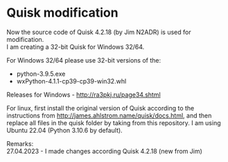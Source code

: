 # Quisk modification
Now the source code of Quisk 4.2.18 (by Jim N2ADR) is used for modification.  
I am creating a 32-bit Quisk for Windows 32/64.

For Windows 32/64 please use 32-bit versions of the:
- python-3.9.5.exe
- wxPython-4.1.1-cp39-cp39-win32.whl

Releases for Windows - http://ra3pkj.ru/page34.shtml

For linux, first install the original version of Quisk according to the instructions from http://james.ahlstrom.name/quisk/docs.html, and then replace all files in the quisk folder by taking from this repository. I am using Ubuntu 22.04 (Python 3.10.6 by default).

Remarks:   
27.04.2023 - I made changes according Quisk 4.2.18 (new from Jim)
